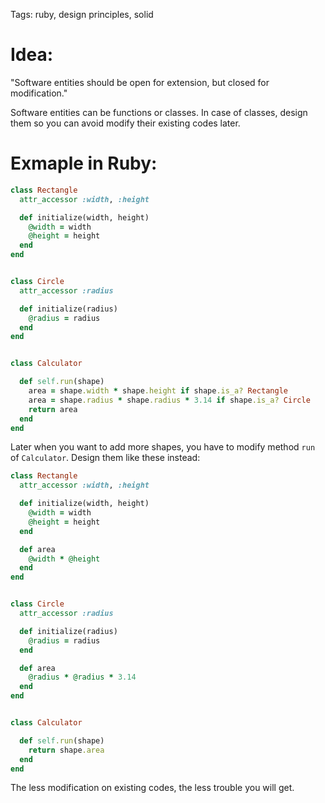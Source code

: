 Tags: ruby, design principles, solid

# Idea:

"Software entities should be open for extension, but closed for modification."

Software entities can be functions or classes. In case of classes, design them so you can avoid modify their existing codes later.

# Exmaple in Ruby:

```ruby
class Rectangle
  attr_accessor :width, :height

  def initialize(width, height)
    @width = width
    @height = height
  end
end


class Circle
  attr_accessor :radius

  def initialize(radius)
    @radius = radius
  end
end


class Calculator

  def self.run(shape)
    area = shape.width * shape.height if shape.is_a? Rectangle
    area = shape.radius * shape.radius * 3.14 if shape.is_a? Circle
    return area
  end
end
```

Later when you want to add more shapes, you have to modify method `run` of `Calculator`. Design them like these instead:

```ruby
class Rectangle
  attr_accessor :width, :height

  def initialize(width, height)
    @width = width
    @height = height
  end

  def area
    @width * @height
  end
end


class Circle
  attr_accessor :radius

  def initialize(radius)
    @radius = radius
  end

  def area
    @radius * @radius * 3.14
  end
end


class Calculator

  def self.run(shape)
    return shape.area
  end
end
```

The less modification on existing codes, the less trouble you will get.
